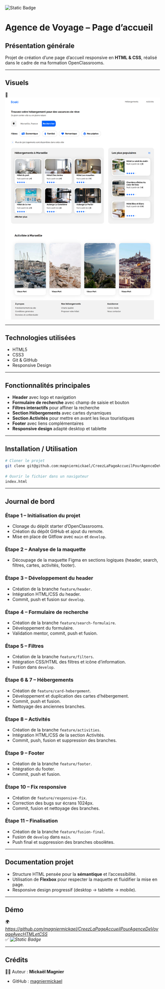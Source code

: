 <img alt="Static Badge" src="https://img.shields.io/badge/Projet%20finalis%C3%A9-vert?style=flat&logoColor=vert">

# Agence de Voyage – Page d’accueil

## Présentation générale
Projet de création d’une page d’accueil responsive en **HTML & CSS**, réalisé dans le cadre de ma formation OpenClassrooms.

---

## Visuels
📸 *![Capture d’écran à insérer ici](images/screen/screenBooki.png)*

---

## Technologies utilisées
- HTML5
- CSS3
- Git & GitHub
- Responsive Design

---

## Fonctionnalités principales
- **Header** avec logo et navigation
- **Formulaire de recherche** avec champ de saisie et bouton
- **Filtres interactifs** pour affiner la recherche
- **Section Hébergements** avec cartes dynamiques
- **Section Activités** pour mettre en avant les lieux touristiques
- **Footer** avec liens complémentaires
- **Responsive design** adapté desktop et tablette

---

## Installation / Utilisation
```bash
# Cloner le projet
git clone git@github.com:magniermickael/CreezLaPageAccueilPourAgenceDeVoyageAvecHTMLetCSS.git

# Ouvrir le fichier dans un navigateur
index.html
```

---

## Journal de bord

### Étape 1 – Initialisation du projet
- Clonage du dépôt starter d’OpenClassrooms.
- Création du dépôt GitHub et ajout du remote.
- Mise en place de Gitflow avec `main` et `develop`.

### Étape 2 – Analyse de la maquette
- Découpage de la maquette Figma en sections logiques (header, search, filtres, cartes, activités, footer).

### Étape 3 – Développement du header
- Création de la branche `feature/header`.
- Intégration HTML/CSS du header.
- Commit, push et fusion sur `develop`.

### Étape 4 – Formulaire de recherche
- Création de la branche `feature/search-formulaire`.
- Développement du formulaire.
- Validation mentor, commit, push et fusion.

### Étape 5 – Filtres
- Création de la branche `feature/filters`.
- Intégration CSS/HTML des filtres et icône d’information.
- Fusion dans `develop`.

### Étape 6 & 7 – Hébergements
- Création de `feature/card-hebergement`.
- Développement et duplication des cartes d’hébergement.
- Commit, push et fusion.
- Nettoyage des anciennes branches.

### Étape 8 – Activités
- Création de la branche `feature/activities`.
- Intégration HTML/CSS de la section Activités.
- Commit, push, fusion et suppression des branches.

### Étape 9 – Footer
- Création de la branche `feature/footer`.
- Intégration du footer.
- Commit, push et fusion.

### Étape 10 – Fix responsive
- Création de `feature/responsive-fix`.
- Correction des bugs sur écrans 1024px.
- Commit, fusion et nettoyage des branches.

### Étape 11 – Finalisation
- Création de la branche `feature/fusion-final`.
- Fusion de `develop` dans `main`.
- Push final et suppression des branches obsolètes.

---

## Documentation projet
- Structure HTML pensée pour la **sémantique** et l’accessibilité.
- Utilisation de **Flexbox** pour respecter la maquette et fluidifier la mise en page.
- Responsive design progressif (desktop → tablette → mobile).

---

## Démo
🌍 *https://github.com/magniermickael/CreezLaPageAccueilPourAgenceDeVoyageAvecHTMLetCSS*  
✅ *<img alt="Static Badge" src="https://img.shields.io/badge/Projet%20finalis%C3%A9-vert?style=flat&logoColor=vert">*

---

## Crédits
👨‍💻 Auteur : **Mickaël Magnier**  
- GitHub : [magniermickael](https://github.com/magniermickael)  

